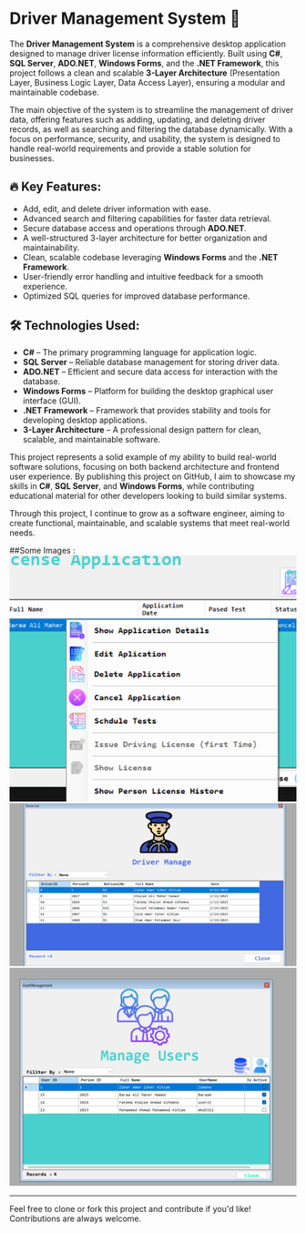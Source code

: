 # Driver Management System 🚗

The **Driver Management System** is a comprehensive desktop application designed to manage driver license information efficiently. Built using **C#**, **SQL Server**, **ADO.NET**, **Windows Forms**, and the **.NET Framework**, this project follows a clean and scalable **3-Layer Architecture** (Presentation Layer, Business Logic Layer, Data Access Layer), ensuring a modular and maintainable codebase.

The main objective of the system is to streamline the management of driver data, offering features such as adding, updating, and deleting driver records, as well as searching and filtering the database dynamically. With a focus on performance, security, and usability, the system is designed to handle real-world requirements and provide a stable solution for businesses.

## 🔥 Key Features:
- Add, edit, and delete driver information with ease.
- Advanced search and filtering capabilities for faster data retrieval.
- Secure database access and operations through **ADO.NET**.
- A well-structured 3-layer architecture for better organization and maintainability.
- Clean, scalable codebase leveraging **Windows Forms** and the **.NET Framework**.
- User-friendly error handling and intuitive feedback for a smooth experience.
- Optimized SQL queries for improved database performance.

## 🛠️ Technologies Used:
- **C#** – The primary programming language for application logic.
- **SQL Server** – Reliable database management for storing driver data.
- **ADO.NET** – Efficient and secure data access for interaction with the database.
- **Windows Forms** – Platform for building the desktop graphical user interface (GUI).
- **.NET Framework** – Framework that provides stability and tools for developing desktop applications.
- **3-Layer Architecture** – A professional design pattern for clean, scalable, and maintainable software.

This project represents a solid example of my ability to build real-world software solutions, focusing on both backend architecture and frontend user experience. By publishing this project on GitHub, I aim to showcase my skills in **C#**, **SQL Server**, and **Windows Forms**, while contributing educational material for other developers looking to build similar systems.

Through this project, I continue to grow as a software engineer, aiming to create functional, maintainable, and scalable systems that meet real-world needs.

##Some Images :
![screenshot1](assests/S.png)
![screenshot2](assests/S1.png)
![screenshot3](assests/S2.png)

---

Feel free to clone or fork this project and contribute if you'd like! Contributions are always welcome. 

